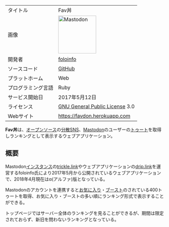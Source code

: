 <div>

|                    |                                                                                                                                                                                                                                                                                                        |
|--------------------|--------------------------------------------------------------------------------------------------------------------------------------------------------------------------------------------------------------------------------------------------------------------------------------------------------|
| タイトル           | Fav丼                                                                                                                                                                                                                                                                                                  |
| 画像               | [<img src="/images/thumb/0/00/Mastodon_logo.png/120px-Mastodon_logo.png" srcset="/images/thumb/0/00/Mastodon_logo.png/180px-Mastodon_logo.png 1.5x, /images/0/00/Mastodon_logo.png 2x" width="120" height="120" alt="Mastodon" />](/%E3%83%95%E3%82%A1%E3%82%A4%E3%83%AB:Mastodon_logo.png "Mastodon") |
| 開発者             | <a href="https://trickle.ink/@foloinfo" rel="nofollow">foloinfo</a>                                                                                                                                                                                                                                    |
| ソースコード       | <a href="https://github.com/byusnco/favdon" rel="nofollow">GitHub</a>                                                                                                                                                                                                                                  |
| プラットホーム     | Web                                                                                                                                                                                                                                                                                                    |
| プログラミング言語 | Ruby                                                                                                                                                                                                                                                                                                   |
| サービス開始日     | 2017年5月12日                                                                                                                                                                                                                                                                                          |
| ライセンス         | [GNU General Public License](/GNU_General_Public_License "GNU General Public License") 3.0                                                                                                                                                                                                             |
| Webサイト          | <a href="https://favdon.herokuapp.com" rel="nofollow">https://favdon.herokuapp.com</a>                                                                                                                                                                                                                 |

  
**Fav丼**は、[オープンソース](/%E3%82%AA%E3%83%BC%E3%83%97%E3%83%B3%E3%82%BD%E3%83%BC%E3%82%B9 "オープンソース")の[分散SNS](/%E5%88%86%E6%95%A3SNS "分散SNS")、[Mastodon](/Mastodon "Mastodon")のユーザーの[トゥート](/%E3%83%88%E3%82%A5%E3%83%BC%E3%83%88 "トゥート")を取得しランキングとして表示するウェブアプリケーション。

## 概要

Mastodon[インスタンス](/%E3%82%A4%E3%83%B3%E3%82%B9%E3%82%BF%E3%83%B3%E3%82%B9 "インスタンス")の[trickle.link](/Trickle.link "Trickle.link (存在しないページ)")やウェブアプリケーションの<a href="https://drip.link" rel="nofollow">drip.link</a>を運営するfoloinfo氏により2017年5月から公開されているウェブアプリケーションで、2018年4月現在はα(アルファ)版となっている。

Mastodonのアカウントを連携すると[お気に入り](/%E3%81%8A%E6%B0%97%E3%81%AB%E5%85%A5%E3%82%8A "お気に入り")・[ブースト](/%E3%83%96%E3%83%BC%E3%82%B9%E3%83%88 "ブースト")のされている400トゥートを取得、お気に入り・ブーストの多い順にランキング形式で表示することができる。

トップページではサーバー全体のランキングを見ることができるが、期間は限定されておらず、新旧を問わないランキングとなっている。

</div>
